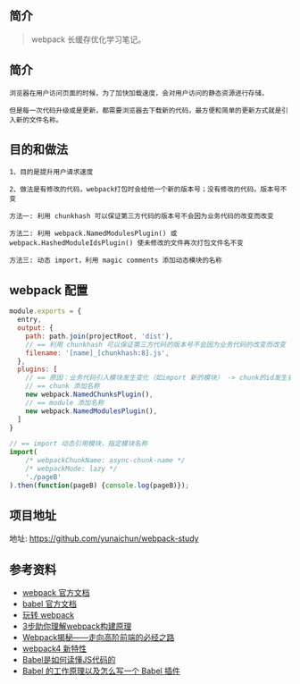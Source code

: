 ## 简介

> webpack 长缓存优化学习笔记。

## 简介

```text
浏览器在用户访问页面的时候，为了加快加载速度，会对用户访问的静态资源进行存储，

但是每一次代码升级或是更新，都需要浏览器去下载新的代码，最方便和简单的更新方式就是引入新的文件名称。
```

## 目的和做法

```text
1、目的是提升用户请求速度 

2、做法是有修改的代码，webpack打包时会给他一个新的版本号；没有修改的代码，版本号不变

方法一: 利用 chunkhash 可以保证第三方代码的版本号不会因为业务代码的改变而改变

方法二: 利用 webpack.NamedModulesPlugin() 或 webpack.HashedModuleIdsPlugin() 使未修改的文件再次打包文件名不变

方法三: 动态 import，利用 magic comments 添加动态模块的名称
```

## webpack 配置

```js
module.exports = {
  entry,
  output: {
    path: path.join(projectRoot, 'dist'),
    // == 利用 chunkhash 可以保证第三方代码的版本号不会因为业务代码的改变而改变
    filename: '[name]_[chunkhash:8].js',
  },
  plugins: [
    // == 原因：业务代码引入模块发生变化（如import 新的模块） -> chunk的id发生变化 -> chunkhash变化 -> 最终导致第三方代码的版本号也会发生变化
    // == chunk 添加名称
    new webpack.NamedChunksPlugin(),
    // == module 添加名称
    new webpack.NamedModulesPlugin(),
  ]
}
```

```js
// == import 动态引用模块，指定模块名称
import(
    /* webpackChunkName: async-chunk-name */
    /* webpackMode: lazy */
    './pageB'
).then(function(pageB) {console.log(pageB)});
```

## 项目地址

地址: https://github.com/yunaichun/webpack-study

## 参考资料

- [webpack 官方文档](https://webpack.js.org/)
- [babel 官方文档](https://babeljs.io/)
- [玩转 webpack](https://time.geekbang.org/course/intro/100028901)
- [3步助你理解webpack构建原理](https://learn.kaikeba.com/catalog/211875)
- [Webpack揭秘——走向高阶前端的必经之路 ](https://juejin.im/post/6844903685407916039)
- [webpack4 新特性](https://lz5z.com/webpack4-new/)
- [Babel是如何读懂JS代码的](https://zhuanlan.zhihu.com/p/27289600)
- [Babel 的工作原理以及怎么写一个 Babel 插件](https://cloud.tencent.com/developer/article/1520124)
